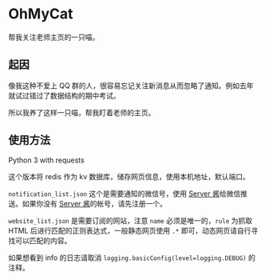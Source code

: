 # OhMyCat

帮我关注老师主页的一只喵。

## 起因

像我这种不爱上 QQ 群的人，很容易忘记关注新消息从而忽略了通知。例如去年就试过错过了数据结构的期中考试。

所以我养了这样一只喵，帮我盯着老师的主页。

## 使用方法

Python 3 with requests

这个版本将 redis 作为 kv 数据库，储存网页信息，使用本机地址，默认端口。

`notification_list.json` 这个是需要通知的微信号，使用 [Server 酱](http://sc.ftqq.com)给微信推送。如果你没有 [Server 酱](http://sc.ftqq.com)的帐号，请先注册一个。

`website_list.json` 是需要订阅的网站，注意 `name` 必须是唯一的，`rule` 为抓取 HTML 后进行匹配的正则表达式，一般静态网页使用 `.*` 即可，动态网页请自行寻找可以匹配的内容。

如果想看到 info 的日志请取消 `logging.basicConfig(level=logging.DEBUG)` 的注释。

